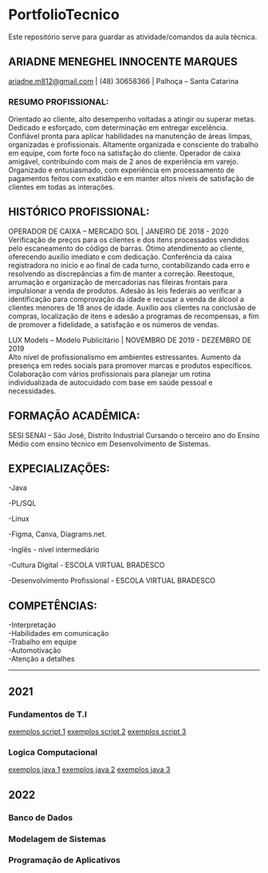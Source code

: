 # PortfolioTecnico
Este repositório serve para guardar as atividade/comandos da aula técnica.   
##  ARIADNE MENEGHEL INNOCENTE MARQUES 
ariadne.m812@gmail.com | (48) 30658366 | Palhoça – Santa Catarina
### RESUMO PROFISSIONAL: 
Orientado ao cliente, alto desempenho voltadas a atingir ou superar metas. Dedicado e esforçado, com determinação em entregar excelência. Confiável pronta para aplicar habilidades na manutenção de áreas limpas, organizadas e profissionais. Altamente organizada e consciente do trabalho em equipe, com forte foco na satisfação do cliente. Operador de caixa amigável, contribuindo com mais de 2 anos de experiência em varejo. Organizado e entusiasmado, com experiência em processamento de pagamentos feitos com exatidão e em manter altos níveis de satisfação de clientes em todas as interações. 
## HISTÓRICO PROFISSIONAL: 
OPERADOR DE CAIXA – MERCADO SOL | JANEIRO DE 2018 - 2020  
Verificação de preços para os clientes e dos itens processados vendidos pelo escaneamento do código de barras.  Ótimo atendimento ao cliente, oferecendo auxílio imediato e com dedicação.  Conferência da caixa registradora no início e ao final de cada turno, contabilizando cada erro e resolvendo as discrepâncias a fim de manter a correção.  Reestoque, arrumação e organização de mercadorias nas fileiras frontais para impulsionar a venda de produtos.  Adesão às leis federais ao verificar a identificação para comprovação da idade e recusar a venda de álcool a clientes menores de 18 anos de idade.  Auxílio aos clientes na conclusão de compras, localização de itens e adesão a programas de recompensas, a fim de promover a fidelidade, a satisfação e os números de vendas.

LUX Models – Modelo Publicitário | NOVEMBRO DE 2019 - DEZEMBRO DE 2019  
Alto nível de profissionalismo em ambientes estressantes.  Aumento da presença em redes sociais para promover marcas e produtos específicos.  Colaboração com vários profissionais para planejar um rotina individualizada de autocuidado com base em saúde pessoal e necessidades. 

## FORMAÇÃO ACADÊMICA: 
SESI SENAI – São José, Distrito Industrial Cursando o terceiro ano do Ensino Médio com ensino técnico em Desenvolvimento de Sistemas.

## EXPECIALIZAÇÕES: 
-Java

-PL/SQL

-Linux

-Figma, Canva,  Diagrams.net.

-Inglês - nível intermediário

-Cultura Digital - ESCOLA VIRTUAL BRADESCO

-Desenvolvimento Profissional -  ESCOLA VIRTUAL BRADESCO

## COMPETÊNCIAS:  
-Interpretação  
-Habilidades em comunicação  
-Trabalho em equipe  
-Automotivação  
-Atenção a detalhes  

-------------------------------------------
## 2021
### Fundamentos de T.I 
[exemplos script 1](/fundamentosTI/exemplos1.sh)
[exemplos script 2](/fundamentosTI/exemplos2.sh)
[exemplos script 3](/fundamentosTI/exemplos3.sh)

### Logica Computacional
[exemplos java 1](/fundamentosTI/exemploslgcomputacional.java)
[exemplos java 2](/fundamentosTI/exemploslgcomputacional2.java)
[exemplos java 3](/fundamentosTI/exemploslgcomputacional3.java)

## 2022
### Banco de Dados

### Modelagem de Sistemas

### Programação de Aplicativos


